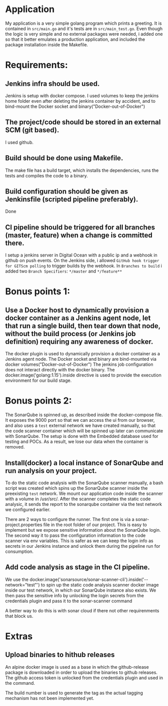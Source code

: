 # Application
My application is a very simple golang program which prints a greeting. It is contained in `src/main.go` and it's tests are in `src/main_test.go`. Even though the logic is very simple and no external packages were needed, i added one so that it better emulates a production application, and included the package installation inside the Makefile.
  
# Requirements:
## Jenkins infra should be used.
Jenkins is setup with docker compose. I used volumes to keep the jenkins home folder even after deleting the jenkins container by accident, and to bind-mount the Docker socket and binary("Docker-out-of-Docker")
## The project/code should be stored in an external SCM (git based).
I used github.
## Build should be done using Makefile.
The make file has a build target, which installs the dependencies, runs the tests and compiles the code to a binary.
## Build configuration should be given as Jenkinsfile (scripted pipeline preferably).
Done
##  CI pipeline should be triggered for all branches (master, feature) when a change is committed there.
I setup a jenkins server in Digital Ocean with a public ip and a webhook in github on push events.
On the Jenkins side, i allowed `GitHub hook trigger for GITScm polling` to trigger builds by the webhook.
In `Branches to build` i added two `Branch Specifiers`: `*/master` and `*/feature**`

# Bonus points 1:
## Use a Docker host to dynamically provision a docker container as a Jenkins agent node, let that run a single build, then tear down that node, without the build process (or Jenkins job definition) requiring any awareness of docker.
The docker plugin is used to dynamically provision a docker container as a Jenkins agent node.
The Docker socket and binary are bind-mounted via docker volumes("Docker-out-of-Docker")
The jenkins job configuration does not interact directly with the docker binary. The docker.image('golang:1.15').inside directive is used to provide the execution environment for our build stage.

# Bonus points 2:
The SonarQube is spinned up, as described inside the docker-compose file.
It exposes the 9000 port so that we can access the ui from our browser, and also uses a `test` external network we have created manually, so that the code scanner container which will be spinned up later can communicate with SonarQube.
The setup is done with the Embedded database used for testing and POCs. As a result, we lose our data when the container is removed.

## Install(docker) a local instance of SonarQube and run analysis on your project.
To do the static code analysis with the SonarQube scanner manually, a bash script was created which spins up the SonarQube scanner inside the preexisting `test` network. We mount our application code inside the scanner with a volume in /usr/src/. After the scanner completes the static code analysic, it sends the report to the sonarqube container via the test network we configured earlier.

There are 2 ways to configure the runner. The first one is via a sonar-project.properties file in the root folder of our project. This is easy to implement but we expose sensitive information about the SonarQube login.
The second way it to pass the configuration information to the code scanner via env variables. This is safer as we can keep the login info as secrets in our Jenkins instance and unlock them during the pipeline run for consumption.

## Add code analysis as stage in the CI pipeline.
We use the docker.image('sonarsource/sonar-scanner-cli').inside('--network="test"') to spin up the static code analysis scanner docker image inside our test network, in which our SonarQube instance also exists.
We then pass the sensitive info by unlocking the login secrets from the credentials plugin and pass it to the sonar-scanner command

A better way to do this is with sonar cloud if there not other requirenments that block us.


# Extras
## Upload binaries to hithub releases
An alpine docker image is used as a base in which the github-release package is downloaded in order to upload the binaries to github releases.
The github access token is unlocked from the credentials plugin and used in the command.

The build number is used to generate the tag as the actual tagging mechanism has not been implemented yet. 
